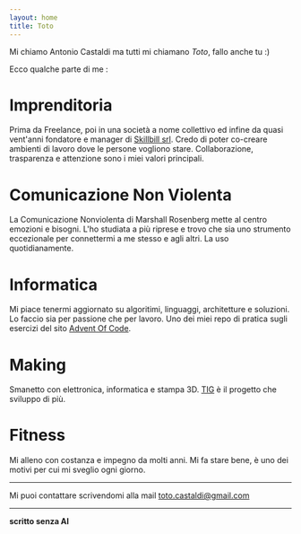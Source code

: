 ```yaml
---
layout: home
title: Toto
---
```


Mi chiamo Antonio Castaldi ma tutti mi chiamano *Toto*, fallo anche tu :)

Ecco qualche parte di me :

# Imprenditoria

Prima da Freelance, poi in una società a nome collettivo ed infine da quasi vent'anni fondatore e manager di [Skillbill srl](https://www.skillbill.it/).
Credo di poter co-creare ambienti di lavoro dove le persone vogliono stare. Collaborazione, trasparenza e attenzione sono i miei valori principali. 

# Comunicazione Non Violenta

La Comunicazione Nonviolenta di Marshall Rosenberg mette al centro emozioni e bisogni. L'ho studiata a più riprese e trovo che sia uno strumento eccezionale per connettermi a me stesso e agli altri. La uso quotidianamente.

# Informatica

Mi piace tenermi aggiornato su algoritimi, linguaggi, architetture e soluzioni. Lo faccio sia per passione che per lavoro.
Uno dei miei repo di pratica sugli esercizi del sito [Advent Of Code](https://github.com/toto-castaldi/advent-of-code).

# Making

Smanetto con elettronica, informatica e stampa 3D. [TIG](https://tindependentg.com/) è il progetto che sviluppo di più.

# Fitness

Mi alleno con costanza e impegno da molti anni. Mi fa stare bene, è uno dei motivi per cui mi sveglio ogni giorno.

_______________________________

Mi puoi contattare scrivendomi alla mail [toto.castaldi@gmail.com](mailto:toto.castaldi@gmail.com)

_______________________________

**scritto senza AI**